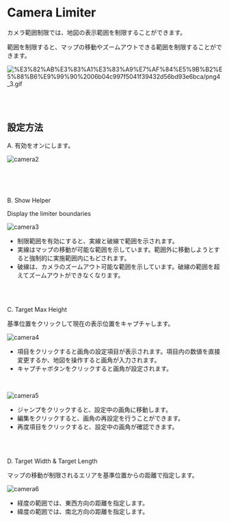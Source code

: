 # Camera Limiter

カメラ範囲制限では、地図の表示範囲を制限することができます。

範囲を制限すると、マップの移動やズームアウトできる範囲を制限することができます。

![%E3%82%AB%E3%83%A1%E3%83%A9%E7%AF%84%E5%9B%B2%E5%88%B6%E9%99%90%2006b04c997f5041f39432d56bd93e6bca/png4_3.gif](%E3%82%AB%E3%83%A1%E3%83%A9%E7%AF%84%E5%9B%B2%E5%88%B6%E9%99%90%2006b04c997f5041f39432d56bd93e6bca/png4_3.gif)

<br>
<br>

## 設定方法

A. 有効をオンにします。

![camera2](https://github.com/CS-eukarya/User-Manual-English-/assets/154571156/4bf645b6-6d93-41c1-aba8-db4360f93f28)

<br>
<br>
<br>

B. Show Helper

Display the limiter boundaries

![camera3](https://github.com/CS-eukarya/User-Manual-English-/assets/154571156/a27dc085-c1e4-482c-b20f-54f7e4da1d6d)



- 制限範囲を有効にすると、実線と破線で範囲を示されます。
- 実線はマップの移動が可能な範囲を示しています。範囲外に移動しようとすると強制的に実施範囲内にもどされます。
- 破線は、カメラのズームアウト可能な範囲を示しています。破線の範囲を超えてズームアウトができなくなります。
<br>
<br>

C. Target Max Height

基準位置をクリックして現在の表示位置をキャプチャします。

![camera4](https://github.com/CS-eukarya/User-Manual-English-/assets/154571156/8ec4fe69-f225-4eb6-b12e-2d48e8895518)


- 項目をクリックすると画角の設定項目が表示されます。項目内の数値を直接変更するか、地図を操作すると画角が入力されます。
- キャプチャボタンをクリックすると画角が設定されます。
<br>

![camera5](https://github.com/CS-eukarya/User-Manual-English-/assets/154571156/b52dbdae-bc70-40cf-aa45-57c787458841)


- ジャンプをクリックすると、設定中の画角に移動します。
- 編集をクリックすると、画角の再設定を行うことができます。
- 再度項目をクリックすると、設定中の画角が確認できます。
<br>
<br>
  
D. Target Width & Target Length

マップの移動が制限されるエリアを基準位置からの距離で指定します。

![camera6](https://github.com/CS-eukarya/User-Manual-English-/assets/154571156/48281f1b-73b4-4e86-ba38-91351d37a8bc)


- 経度の範囲では、東西方向の距離を指定します。
- 緯度の範囲では、南北方向の距離を指定します。
<br>
<br>
